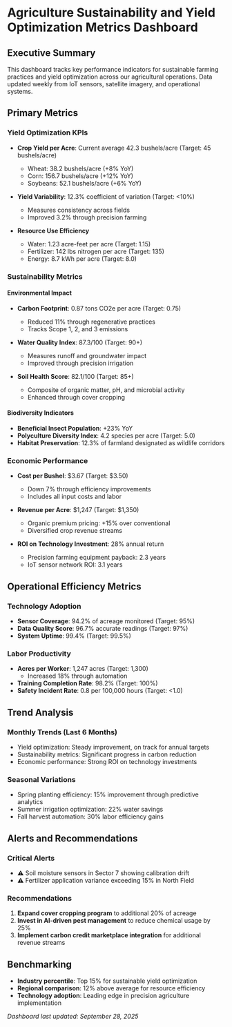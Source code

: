 # Agriculture Sustainability and Yield Optimization Metrics Dashboard

## Executive Summary
This dashboard tracks key performance indicators for sustainable farming practices and yield optimization across our agricultural operations. Data updated weekly from IoT sensors, satellite imagery, and operational systems.

## Primary Metrics

### Yield Optimization KPIs
- **Crop Yield per Acre**: Current average 42.3 bushels/acre (Target: 45 bushels/acre)
  - Wheat: 38.2 bushels/acre (+8% YoY)
  - Corn: 156.7 bushels/acre (+12% YoY)
  - Soybeans: 52.1 bushels/acre (+6% YoY)

- **Yield Variability**: 12.3% coefficient of variation (Target: <10%)
  - Measures consistency across fields
  - Improved 3.2% through precision farming

- **Resource Use Efficiency**
  - Water: 1.23 acre-feet per acre (Target: 1.15)
  - Fertilizer: 142 lbs nitrogen per acre (Target: 135)
  - Energy: 8.7 kWh per acre (Target: 8.0)

### Sustainability Metrics

#### Environmental Impact
- **Carbon Footprint**: 0.87 tons CO2e per acre (Target: 0.75)
  - Reduced 11% through regenerative practices
  - Tracks Scope 1, 2, and 3 emissions

- **Water Quality Index**: 87.3/100 (Target: 90+)
  - Measures runoff and groundwater impact
  - Improved through precision irrigation

- **Soil Health Score**: 82.1/100 (Target: 85+)
  - Composite of organic matter, pH, and microbial activity
  - Enhanced through cover cropping

#### Biodiversity Indicators
- **Beneficial Insect Population**: +23% YoY
- **Polyculture Diversity Index**: 4.2 species per acre (Target: 5.0)
- **Habitat Preservation**: 12.3% of farmland designated as wildlife corridors

### Economic Performance
- **Cost per Bushel**: $3.67 (Target: $3.50)
  - Down 7% through efficiency improvements
  - Includes all input costs and labor

- **Revenue per Acre**: $1,247 (Target: $1,350)
  - Organic premium pricing: +15% over conventional
  - Diversified crop revenue streams

- **ROI on Technology Investment**: 28% annual return
  - Precision farming equipment payback: 2.3 years
  - IoT sensor network ROI: 3.1 years

## Operational Efficiency Metrics

### Technology Adoption
- **Sensor Coverage**: 94.2% of acreage monitored (Target: 95%)
- **Data Quality Score**: 96.7% accurate readings (Target: 97%)
- **System Uptime**: 99.4% (Target: 99.5%)

### Labor Productivity
- **Acres per Worker**: 1,247 acres (Target: 1,300)
  - Increased 18% through automation
- **Training Completion Rate**: 98.2% (Target: 100%)
- **Safety Incident Rate**: 0.8 per 100,000 hours (Target: <1.0)

## Trend Analysis

### Monthly Trends (Last 6 Months)
- Yield optimization: Steady improvement, on track for annual targets
- Sustainability metrics: Significant progress in carbon reduction
- Economic performance: Strong ROI on technology investments

### Seasonal Variations
- Spring planting efficiency: 15% improvement through predictive analytics
- Summer irrigation optimization: 22% water savings
- Fall harvest automation: 30% labor efficiency gains

## Alerts and Recommendations

### Critical Alerts
- ⚠️ Soil moisture sensors in Sector 7 showing calibration drift
- ⚠️ Fertilizer application variance exceeding 15% in North Field

### Recommendations
1. **Expand cover cropping program** to additional 20% of acreage
2. **Invest in AI-driven pest management** to reduce chemical usage by 25%
3. **Implement carbon credit marketplace integration** for additional revenue streams

## Benchmarking
- **Industry percentile**: Top 15% for sustainable yield optimization
- **Regional comparison**: 12% above average for resource efficiency
- **Technology adoption**: Leading edge in precision agriculture implementation

*Dashboard last updated: September 28, 2025*
